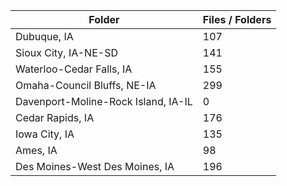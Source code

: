 | Folder                              |   Files / Folders |
|-------------------------------------|-------------------|
| Dubuque, IA                         |               107 |
| Sioux City, IA-NE-SD                |               141 |
| Waterloo-Cedar Falls, IA            |               155 |
| Omaha-Council Bluffs, NE-IA         |               299 |
| Davenport-Moline-Rock Island, IA-IL |                 0 |
| Cedar Rapids, IA                    |               176 |
| Iowa City, IA                       |               135 |
| Ames, IA                            |                98 |
| Des Moines-West Des Moines, IA      |               196 |